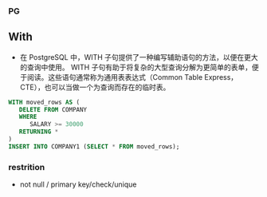### PG
## With
- 在 PostgreSQL 中，WITH 子句提供了一种编写辅助语句的方法，以便在更大的查询中使用。
WITH 子句有助于将复杂的大型查询分解为更简单的表单，便于阅读。这些语句通常称为通用表表达式（Common Table Express， CTE），也可以当做一个为查询而存在的临时表。
```sql
WITH moved_rows AS (
   DELETE FROM COMPANY
   WHERE
      SALARY >= 30000
   RETURNING *
)
INSERT INTO COMPANY1 (SELECT * FROM moved_rows);
```
### restrition
- not null / primary key/check/unique